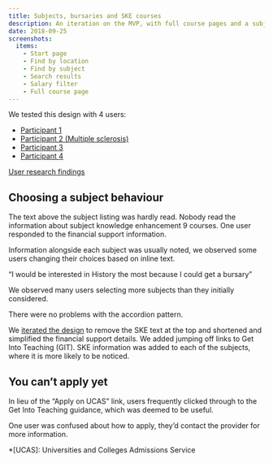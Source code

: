 ```yaml
---
title: Subjects, bursaries and SKE courses
description: An iteration on the MVP, with full course pages and a subject filter with bursary and SKE information.
date: 2018-09-25
screenshots:
  items:
    - Start page
    - Find by location
    - Find by subject
    - Search results
    - Salary filter
    - Full course page
---
```


We tested this design with 4 users:

- [Participant 1](https://lookback.io/watch/az5TkZTc9rwgyoheL)
- [Participant 2 (Multiple sclerosis)](https://lookback.io/watch/K6SmyEx5Kz76j6TAf)
- [Participant 3](https://lookback.io/watch/YSyCpM8ERpT7oFEAK)
- [Participant 4](https://lookback.io/watch/Qm2gKZJYCTopwAKNM)

[User research findings](https://docs.google.com/spreadsheets/d/1EEpqT5u2GLr3wJyk_SnKiysTtf5s88gYGiYqmWzNjl4/)

## Choosing a subject behaviour

The text above the subject listing was hardly read. Nobody read the information about subject knowledge enhancement 9 courses. One user responded to the financial support information.

Information alongside each subject was usually noted, we observed some users changing their choices based on inline text.

“I would be interested in History the most because I could get a bursary”

We observed many users selecting more subjects than they initially considered.

There were no problems with the accordion pattern.

We [iterated the design](/find-teacher-training/live-launch#find-by-subject) to remove the SKE text at the top and shortened and simplified the financial support details. We added jumping off links to Get Into Teaching (GIT). SKE information was added to each of the subjects, where it is more likely to be noticed.

## You can’t apply yet

In lieu of the “Apply on UCAS” link, users frequently clicked through to the Get Into Teaching guidance, which was deemed to be useful.

One user was confused about how to apply, they’d contact the provider for more information.

*[UCAS]: Universities and Colleges Admissions Service
